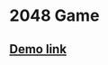 # 2048 Game

## [Demo link]([https://duckduckgo.com](https://remarkable-halva-ca7c0a.netlify.app/)https://remarkable-halva-ca7c0a.netlify.app/)
